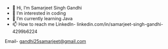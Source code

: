 - 👋 Hi, I’m Samarjeet Singh Gandhi
- 👀 I’m interested in coding
- 🌱 I’m currently learning Java
- 📫 How to reach me 
LinkedIn- linkedin.com/in/samarjeet-singh-gandhi-4299b6224

Email- gandhi25samarjeet@gmail.com
<!---
gandhi25samar/gandhi25samar is a ✨ special ✨ repository because its `README.md` (this file) appears on your GitHub profile.
You can click the Preview link to take a look at your changes.
--->
